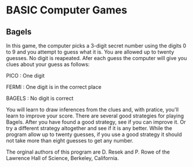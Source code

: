 # BASIC Computer Games

## Bagels

In this game, the computer picks a 3-digit secret number using the digits 0 to 9 and you attempt to guess what it is. 
You are allowed up to twenty guesses. No digit is reapeated.  Afer each guess the computer will give you clues about your guess as follows:

PICO
: One digit

FERMI
: One digit is in the correct place

BAGELS
: No digit is correct

You will learn to draw inferences from the clues and, with pratice, you'll learn to improve your score. There are several good strategies for playing Bagels. After you have found a good strategy, see if you can improve it. Or try a different strategy altogether and see if it is any better. While the program allow up to twenty guesses, if you use a good strategy it should not take more than eight guesses to get any number. 

The orginal authors of this program are D. Resek and P. Rowe of the Lawrence Hall of Science, Berkeley, California. 